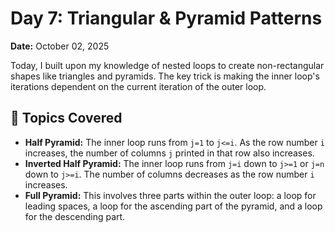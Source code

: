 # Day 7: Triangular & Pyramid Patterns

**Date:** October 02, 2025

Today, I built upon my knowledge of nested loops to create non-rectangular shapes like triangles and pyramids. The key trick is making the inner loop's iterations dependent on the current iteration of the outer loop.

## 📝 Topics Covered

* **Half Pyramid:** The inner loop runs from `j=1` to `j<=i`. As the row number `i` increases, the number of columns `j` printed in that row also increases.
* **Inverted Half Pyramid:** The inner loop runs from `j=i` down to `j>=1` or `j=n` down to `j>=i`. The number of columns decreases as the row number `i` increases.
* **Full Pyramid:** This involves three parts within the outer loop: a loop for leading spaces, a loop for the ascending part of the pyramid, and a loop for the descending part.
